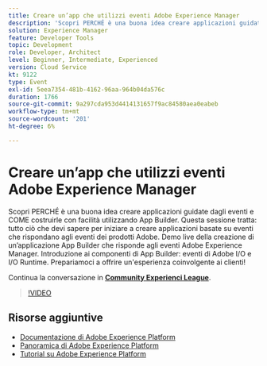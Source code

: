```yaml
---
title: Creare un’app che utilizzi eventi Adobe Experience Manager
description: 'Scopri PERCHÉ è una buona idea creare applicazioni guidate dagli eventi e COME costruirle con facilità utilizzando App Builder. Questa sessione tratta: tutto ciò che devi sapere per iniziare a creare applicazioni basate su eventi che rispondano agli eventi dei prodotti Adobe. Demo live della creazione di un’applicazione App Builder che risponde agli eventi Adobe Experience Manager. Introduzione ai componenti di App Builder: eventi di Adobe I/O e I/O Runtime. Prepariamoci a offrire un''esperienza coinvolgente ai clienti!'
solution: Experience Manager
feature: Developer Tools
topic: Development
role: Developer, Architect
level: Beginner, Intermediate, Experienced
version: Cloud Service
kt: 9122
type: Event
exl-id: 5eea7354-481b-4162-96aa-964b04da576c
duration: 1766
source-git-commit: 9a297cda953d4414131657f9ac84580aea0eabeb
workflow-type: tm+mt
source-wordcount: '201'
ht-degree: 6%

---
```


# Creare un’app che utilizzi eventi Adobe Experience Manager

Scopri PERCHÉ è una buona idea creare applicazioni guidate dagli eventi e COME costruirle con facilità utilizzando App Builder. Questa sessione tratta: tutto ciò che devi sapere per iniziare a creare applicazioni basate su eventi che rispondano agli eventi dei prodotti Adobe. Demo live della creazione di un’applicazione App Builder che risponde agli eventi Adobe Experience Manager. Introduzione ai componenti di App Builder: eventi di Adobe I/O e I/O Runtime. Prepariamoci a offrire un&#39;esperienza coinvolgente ai clienti!

Continua la conversazione in **[Community Experienci League](https://adobe.ly/3ipjs8p)**.

>[!VIDEO](https://video.tv.adobe.com/v/337566/?quality=12&learn=on&hidetitle=true)

## Risorse aggiuntive

- [Documentazione di Adobe Experience Platform](https://experienceleague.adobe.com/docs/experience-platform.html?lang=it)
- [Panoramica di Adobe Experience Platform](https://experienceleague.adobe.com/docs/experience-platform/landing/home.html?lang=it)
- [Tutorial su Adobe Experience Platform](https://experienceleague.adobe.com/docs/platform-learn/tutorials/overview.html?lang=it)
